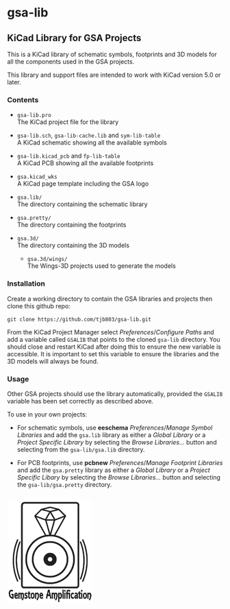# gsa-lib

## KiCad Library for GSA Projects

This is a KiCad library of schematic symbols, footprints 
and 3D models for all the components used in the GSA
projects.

This library and support files are intended to work with KiCad
version 5.0 or later.

### Contents

* `gsa-lib.pro`  
   The KiCad project file for the library

* `gsa-lib.sch`, `gsa-lib-cache.lib` and `sym-lib-table`  
   A KiCad schematic showing all the available symbols

* `gsa-lib.kicad_pcb` and `fp-lib-table`  
   A KiCad PCB showing all the available footprints
  
* `gsa.kicad_wks`  
   A KiCad page template including the GSA logo
  
* `gsa.lib/`  
   The directory containing the schematic library
  
* `gsa.pretty/`  
   The directory containing the footprints
  
* `gsa.3d/`  
   The directory containing the 3D models
   * `gsa.3d/wings/`  
     The Wings-3D projects used to generate the models

### Installation

Create a working directory to contain the GSA libraries and
projects then clone this github repo:
```
git clone https://github.com/tjb803/gsa-lib.git
```

From the KiCad Project Manager select _Preferences_/_Configure Paths_
and add a variable called `GSALIB` that points to the cloned `gsa-lib`
directory. You should close and restart KiCad after doing this to
ensure the new variable is accessible.  It is important to set this variable
to ensure the libraries and the 3D models will always be found.

### Usage

Other GSA projects should use the library automatically, provided the 
`GSALIB` variable has been set correctly as described above.

To use in your own projects:

* For schematic symbols, use **eeschema** _Preferences_/_Manage Symbol Libraries_
and add the `gsa.lib` library as either a _Global Library_ or a
_Project Specific Library_ by selecting the _Browse Libraries..._ button and
selecting from the `gsa-lib/gsa.lib` directory.

* For PCB footprints, use **pcbnew** _Preferences_/_Manage Footprint Libraries_
and add the `gsa.pretty` library as either a _Global Library_ or a
_Project Specific Libary_ by selecting the _Browse Libraries..._ button and
selecting the `gsa-lib/gsa.pretty` directory.

##
![GSA logo](docs/gsa-logo.png)
